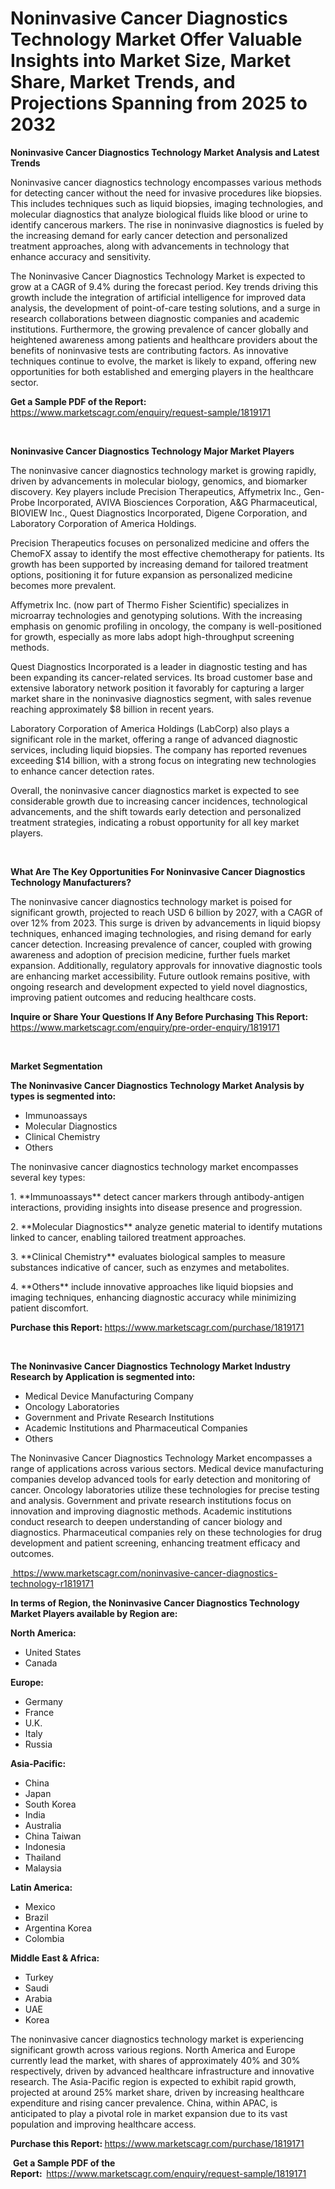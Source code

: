 <p><h1>Noninvasive Cancer Diagnostics Technology Market Offer Valuable Insights into Market Size, Market Share, Market Trends, and Projections Spanning from 2025 to 2032</h1></p><p><strong>Noninvasive Cancer Diagnostics Technology Market Analysis and Latest Trends</strong></p>
<p><p>Noninvasive cancer diagnostics technology encompasses various methods for detecting cancer without the need for invasive procedures like biopsies. This includes techniques such as liquid biopsies, imaging technologies, and molecular diagnostics that analyze biological fluids like blood or urine to identify cancerous markers. The rise in noninvasive diagnostics is fueled by the increasing demand for early cancer detection and personalized treatment approaches, along with advancements in technology that enhance accuracy and sensitivity.</p><p>The Noninvasive Cancer Diagnostics Technology Market is expected to grow at a CAGR of 9.4% during the forecast period. Key trends driving this growth include the integration of artificial intelligence for improved data analysis, the development of point-of-care testing solutions, and a surge in research collaborations between diagnostic companies and academic institutions. Furthermore, the growing prevalence of cancer globally and heightened awareness among patients and healthcare providers about the benefits of noninvasive tests are contributing factors. As innovative techniques continue to evolve, the market is likely to expand, offering new opportunities for both established and emerging players in the healthcare sector.</p></p>
<p><strong>Get a Sample PDF of the Report:&nbsp;</strong> <a href="https://www.marketscagr.com/enquiry/request-sample/1819171?utm_campaign=1868&utm_medium=2&utm_source=Github&utm_content=ia&utm_term=14042025&utm_id=noninvasive-cancer-diagnostics-technology">https://www.marketscagr.com/enquiry/request-sample/1819171</a></p>
<p>&nbsp;</p>
<p><strong>Noninvasive Cancer Diagnostics Technology Major Market Players</strong></p>
<p><p>The noninvasive cancer diagnostics technology market is growing rapidly, driven by advancements in molecular biology, genomics, and biomarker discovery. Key players include Precision Therapeutics, Affymetrix Inc., Gen-Probe Incorporated, AVIVA Biosciences Corporation, A&G Pharmaceutical, BIOVIEW Inc., Quest Diagnostics Incorporated, Digene Corporation, and Laboratory Corporation of America Holdings.</p><p>Precision Therapeutics focuses on personalized medicine and offers the ChemoFX assay to identify the most effective chemotherapy for patients. Its growth has been supported by increasing demand for tailored treatment options, positioning it for future expansion as personalized medicine becomes more prevalent.</p><p>Affymetrix Inc. (now part of Thermo Fisher Scientific) specializes in microarray technologies and genotyping solutions. With the increasing emphasis on genomic profiling in oncology, the company is well-positioned for growth, especially as more labs adopt high-throughput screening methods. </p><p>Quest Diagnostics Incorporated is a leader in diagnostic testing and has been expanding its cancer-related services. Its broad customer base and extensive laboratory network position it favorably for capturing a larger market share in the noninvasive diagnostics segment, with sales revenue reaching approximately $8 billion in recent years.</p><p>Laboratory Corporation of America Holdings (LabCorp) also plays a significant role in the market, offering a range of advanced diagnostic services, including liquid biopsies. The company has reported revenues exceeding $14 billion, with a strong focus on integrating new technologies to enhance cancer detection rates.</p><p>Overall, the noninvasive cancer diagnostics market is expected to see considerable growth due to increasing cancer incidences, technological advancements, and the shift towards early detection and personalized treatment strategies, indicating a robust opportunity for all key market players.</p></p>
<p>&nbsp;</p>
<p><strong>What Are The Key Opportunities For Noninvasive Cancer Diagnostics Technology Manufacturers?</strong></p>
<p><p>The noninvasive cancer diagnostics technology market is poised for significant growth, projected to reach USD 6 billion by 2027, with a CAGR of over 12% from 2023. This surge is driven by advancements in liquid biopsy techniques, enhanced imaging technologies, and rising demand for early cancer detection. Increasing prevalence of cancer, coupled with growing awareness and adoption of precision medicine, further fuels market expansion. Additionally, regulatory approvals for innovative diagnostic tools are enhancing market accessibility. Future outlook remains positive, with ongoing research and development expected to yield novel diagnostics, improving patient outcomes and reducing healthcare costs.</p></p>
<p><strong>Inquire or Share Your Questions If Any Before Purchasing This Report:</strong> <a href="https://www.marketscagr.com/enquiry/pre-order-enquiry/1819171?utm_campaign=1868&utm_medium=2&utm_source=Github&utm_content=ia&utm_term=14042025&utm_id=noninvasive-cancer-diagnostics-technology">https://www.marketscagr.com/enquiry/pre-order-enquiry/1819171</a></p>
<p>&nbsp;</p>
<p><strong>Market Segmentation</strong></p>
<p><strong>The Noninvasive Cancer Diagnostics Technology Market Analysis by types is segmented into:</strong></p>
<p><ul><li>Immunoassays</li><li>Molecular Diagnostics</li><li>Clinical Chemistry</li><li>Others</li></ul></p>
<p><p>The noninvasive cancer diagnostics technology market encompasses several key types: </p><p>1. **Immunoassays** detect cancer markers through antibody-antigen interactions, providing insights into disease presence and progression.</p><p>2. **Molecular Diagnostics** analyze genetic material to identify mutations linked to cancer, enabling tailored treatment approaches.</p><p>3. **Clinical Chemistry** evaluates biological samples to measure substances indicative of cancer, such as enzymes and metabolites.</p><p>4. **Others** include innovative approaches like liquid biopsies and imaging techniques, enhancing diagnostic accuracy while minimizing patient discomfort.</p></p>
<p><strong>Purchase this Report:&nbsp;</strong><a href="https://www.marketscagr.com/purchase/1819171?utm_campaign=1868&utm_medium=2&utm_source=Github&utm_content=ia&utm_term=14042025&utm_id=noninvasive-cancer-diagnostics-technology">https://www.marketscagr.com/purchase/1819171</a></p>
<p>&nbsp;</p>
<p><strong>The Noninvasive Cancer Diagnostics Technology Market Industry Research by Application is segmented into:</strong></p>
<p><ul><li>Medical Device Manufacturing Company</li><li>Oncology Laboratories</li><li>Government and Private Research Institutions</li><li>Academic Institutions and Pharmaceutical Companies</li><li>Others</li></ul></p>
<p><p>The Noninvasive Cancer Diagnostics Technology Market encompasses a range of applications across various sectors. Medical device manufacturing companies develop advanced tools for early detection and monitoring of cancer. Oncology laboratories utilize these technologies for precise testing and analysis. Government and private research institutions focus on innovation and improving diagnostic methods. Academic institutions conduct research to deepen understanding of cancer biology and diagnostics. Pharmaceutical companies rely on these technologies for drug development and patient screening, enhancing treatment efficacy and outcomes.</p></p>
<p><a href="https://www.marketscagr.com/noninvasive-cancer-diagnostics-technology-r1819171?utm_campaign=1868&utm_medium=2&utm_source=Github&utm_content=ia&utm_term=14042025&utm_id=noninvasive-cancer-diagnostics-technology">&nbsp;https://www.marketscagr.com/noninvasive-cancer-diagnostics-technology-r1819171</a></p>
<p><strong>In terms of Region, the Noninvasive Cancer Diagnostics Technology Market Players available by Region are:</strong></p>
<p>
    <p> <strong> North America: </strong>
        <ul>
            <li>United States</li>
            <li>Canada</li>
        </ul>
        </p> 
    <p> <strong> Europe: </strong>
        <ul>
            <li>Germany</li>
            <li>France</li>
            <li>U.K.</li>
            <li>Italy</li>
            <li>Russia</li>
        </ul>
        </p> 
    <p> <strong> Asia-Pacific: </strong>
        <ul>
            <li>China</li>
            <li>Japan</li>
            <li>South Korea</li>
            <li>India</li>
            <li>Australia</li>
            <li>China Taiwan</li>
            <li>Indonesia</li>
            <li>Thailand</li>
            <li>Malaysia</li>
        </ul>
        </p> 
    <p> <strong> Latin America: </strong>
        <ul>
            <li>Mexico</li>
            <li>Brazil</li>
            <li>Argentina Korea</li>
            <li>Colombia</li>
        </ul>
        </p> 
    <p> <strong> Middle East & Africa: </strong>
        <ul>
            <li>Turkey</li>
            <li>Saudi</li>
            <li>Arabia</li>
            <li>UAE</li>
            <li>Korea</li>
        </ul>
    </p>
    </p>
<p><p>The noninvasive cancer diagnostics technology market is experiencing significant growth across various regions. North America and Europe currently lead the market, with shares of approximately 40% and 30% respectively, driven by advanced healthcare infrastructure and innovative research. The Asia-Pacific region is expected to exhibit rapid growth, projected at around 25% market share, driven by increasing healthcare expenditure and rising cancer prevalence. China, within APAC, is anticipated to play a pivotal role in market expansion due to its vast population and improving healthcare access.</p></p>
<p><strong>Purchase this Report: </strong><a href="https://www.marketscagr.com/purchase/1819171?utm_campaign=1868&utm_medium=2&utm_source=Github&utm_content=ia&utm_term=14042025&utm_id=noninvasive-cancer-diagnostics-technology">https://www.marketscagr.com/purchase/1819171</a></p>
<p>&nbsp;<strong>Get a Sample PDF of the Report:&nbsp;&nbsp;</strong><a href="https://www.marketscagr.com/enquiry/request-sample/1819171?utm_campaign=1868&utm_medium=2&utm_source=Github&utm_content=ia&utm_term=14042025&utm_id=noninvasive-cancer-diagnostics-technology">https://www.marketscagr.com/enquiry/request-sample/1819171</a></p>
<p><strong></strong></p>
<p><p></p><p></p><p></p></p>